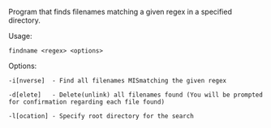 Program that finds filenames matching a given regex in a specified directory.

Usage:
    
    findname <regex> <options>

Options:
    
    -i[nverse]  - Find all filenames MISmatching the given regex

    -d[elete]   - Delete(unlink) all filenames found (You will be prompted for confirmation regarding each file found)

    -l[ocation] - Specify root directory for the search

